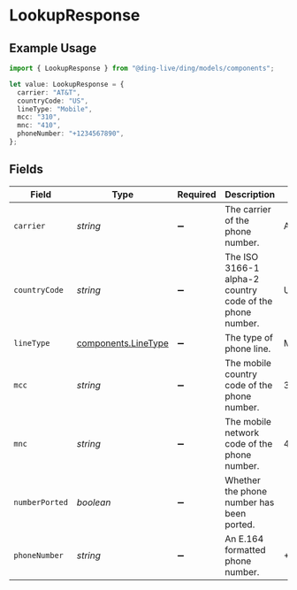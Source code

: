 # LookupResponse

## Example Usage

```typescript
import { LookupResponse } from "@ding-live/ding/models/components";

let value: LookupResponse = {
  carrier: "AT&T",
  countryCode: "US",
  lineType: "Mobile",
  mcc: "310",
  mnc: "410",
  phoneNumber: "+1234567890",
};
```

## Fields

| Field                                                      | Type                                                       | Required                                                   | Description                                                | Example                                                    |
| ---------------------------------------------------------- | ---------------------------------------------------------- | ---------------------------------------------------------- | ---------------------------------------------------------- | ---------------------------------------------------------- |
| `carrier`                                                  | *string*                                                   | :heavy_minus_sign:                                         | The carrier of the phone number.                           | AT&T                                                       |
| `countryCode`                                              | *string*                                                   | :heavy_minus_sign:                                         | The ISO 3166-1 alpha-2 country code of the phone number.   | US                                                         |
| `lineType`                                                 | [components.LineType](../../models/components/linetype.md) | :heavy_minus_sign:                                         | The type of phone line.                                    | Mobile                                                     |
| `mcc`                                                      | *string*                                                   | :heavy_minus_sign:                                         | The mobile country code of the phone number.               | 310                                                        |
| `mnc`                                                      | *string*                                                   | :heavy_minus_sign:                                         | The mobile network code of the phone number.               | 410                                                        |
| `numberPorted`                                             | *boolean*                                                  | :heavy_minus_sign:                                         | Whether the phone number has been ported.                  |                                                            |
| `phoneNumber`                                              | *string*                                                   | :heavy_minus_sign:                                         | An E.164 formatted phone number.                           | +1234567890                                                |